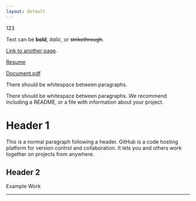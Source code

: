 ```yaml
---
layout: default
---
```


123

Text can be **bold**, _italic_, or ~~strikethrough~~.

[Link to another page](./about.md).

[Resume](./pages/resume.md)

[Document.pdf](./documents/BlankPage.pdf)

There should be whitespace between paragraphs.

There should be whitespace between paragraphs. We recommend including a README, or a file with information about your project.

# Header 1

This is a normal paragraph following a header. GitHub is a code hosting platform for version control and collaboration. It lets you and others work together on projects from anywhere.

## Header 2

Example Work

---
